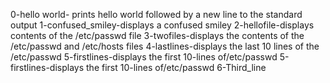 0-hello world- prints hello world followed by a new line to the standard output
1-confused_smiley-displays a confused smiley
2-hellofile-displays contents of the /etc/passwd file
 3-twofiles-displays the contents of the /etc/passwd and /etc/hosts files
4-lastlines-displays the last 10 lines of the /etc/passwd
5-firstlines-displays the first 10-lines of/etc/passwd
5-firstlines-displays the first 10-lines of/etc/passwd
 6-Third_line
